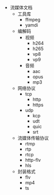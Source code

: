 - 流媒体文档
    - 工具库
        - ffmpeg
        - yamdi
    - 编解码
        - 视频
            - h264
            - h265
            - vp8
            - vp9
        - 音频
            - aac
            - opus
            - mp3
    - 网络协议
        - tcp
            - http
            - https
        - udp
            - kcp
            - udt
            - quic
            - srt
    - 流媒体传输协议
        - rtmp
        - rtp
        - rtcp
        - http-flv
        - hls
    - 封装格式
        - flv
        - mp4
        - ts
